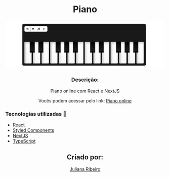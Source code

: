 <h1 align='center'>Piano</h1>

![Piano](https://github.com/juuliana/piano/blob/main/public/piano.png)

<h3 align="center">Descrição:</h3>
<p align="center">
    Piano online com React e NextJS
</p>

<p align='center'>
    Vocês podem acessar pelo link:
    <a href='https://piano-instrumental.vercel.app' target='blank'>
        Piano online
    </a>
</p>

<h3>Tecnologias utilizadas 🚀</h3>
<ul>
    <li><a href="https://reactjs.org/" target="_blank">React</a></li>
    <li><a href="https://styled-components.com" target="_blank">Styled Components</a></li>
    <li><a href="https://nextjs.org/" target="_blank">NextJS</a></li>
    <li><a href="https://www.typescriptlang.org/" target="_blank">TypeScript</a></li>
</ul>

<p></p>

<h2 align='center'>Criado por:</h2>
<p align='center'>
    <a href='https://www.linkedin.com/in/juliana-dos-santos-ribeiro-b721b6197/' target='blank'>
        Juliana Ribeiro
    </a>
</p>
